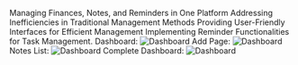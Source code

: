 Managing Finances, Notes, and Reminders in One Platform
Addressing Inefficiencies in Traditional Management Methods
Providing User-Friendly Interfaces for Efficient Management
Implementing Reminder Functionalities for Task Management.
Dashboard:
![Dashboard](images/dashboard.png)
Add Page:
![Dashboard](images/add_expense.png)
Notes List:
![Dashboard](images/notes_list.png)
Complete Dashboard:
![Dashboard](images/complete_dashboard.png)
